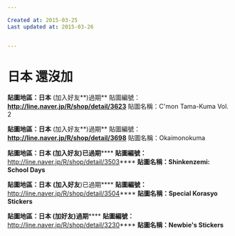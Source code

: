```yaml
---

Created at: 2015-03-25
Last updated at: 2015-03-26


---
```


# 日本 還沒加


**貼圖地區：日本** (加入好友**)過期**
貼圖編號：**http://line.naver.jp/R/shop/detail/3623**
貼圖名稱：C'mon Tama-Kuma Vol. 2

**貼圖地區：日本** (加入好友**)過期**
貼圖編號：**http://line.naver.jp/R/shop/detail/3698**
貼圖名稱：Okaimonokuma

****貼圖地區：****日本**** **(加入好友**)已過期********
**貼圖編號：**<http://line.naver.jp/R/shop/detail/3503>****
**貼圖名稱：Shinkenzemi: School Days**

****貼圖地區：日本**** **(加入好友**)已過期****
**貼圖編號：**<http://line.naver.jp/R/shop/detail/3504>****
**貼圖名稱：Special Korasyo Stickers**

****貼圖地區：****日本**** **(加好友**)過期********
**貼圖編號：**<http://line.naver.jp/R/shop/detail/3230>****
**貼圖名稱：Newbie's Stickers**

